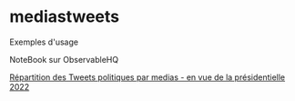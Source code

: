 # mediastweets 

Exemples d'usage

NoteBook sur ObservableHQ

[Répartition des Tweets politiques par medias - en vue de la présidentielle 2022](https://observablehq.com/@stefw/presidentielle-repartition-des-tweets-politiques-par-medias?collection=@stefw/twitter)
